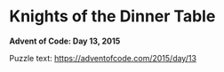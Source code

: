 # Knights of the Dinner Table

**Advent of Code: Day 13, 2015**

Puzzle text: https://adventofcode.com/2015/day/13
